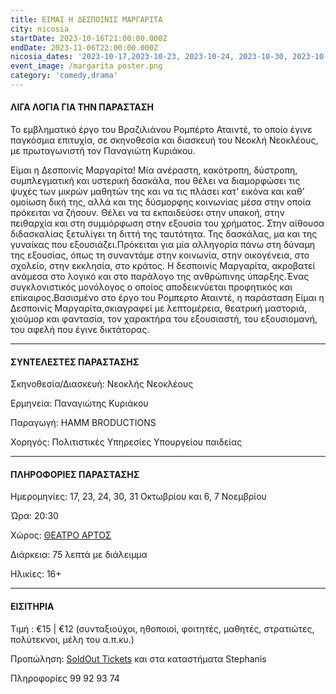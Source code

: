 ```yaml
---
title: ΕΙΜΑΙ Η ΔΕΣΠΟΙΝΙΣ ΜΑΡΓΑΡΙΤΑ
city: nicosia
startDate: 2023-10-16T21:00:00.000Z
endDate: 2023-11-06T22:00:00.000Z
nicosia_dates: '2023-10-17,2023-10-23, 2023-10-24, 2023-10-30, 2023-10-31, 2023-11-6,2023-11-7'
event_image: /margarita poster.png
category: 'comedy,drama'
---
```


#### ΛΙΓΑ ΛΟΓΙΑ ΓΙΑ ΤΗΝ ΠΑΡΑΣΤΑΣΗ

Το εμβληματικό	έργο του Βραζιλιάνου	Ρομπέρτο	Αταιντέ,	το οποίο έγινε παγκόσμια επιτυχία, σε σκηνοθεσία και διασκευή του Νεοκλή Νεοκλέους, με πρωταγωνιστή	τον Παναγιώτη Κυριάκου.

Είμαι η Δεσποινίς Μαργαρίτα! Μία ανέραστη, κακότροπη, δύστροπη, συμπλεγματική και υστερική δασκάλα, που θέλει να διαμορφώσει τις ψυχές των μικρών μαθητών της και να τις πλάσει κατ’ εικόνα και καθ’ ομοίωση δική της, αλλά και της δύσμορφης κοινωνίας μέσα στην οποία πρόκειται	να ζήσουν.	Θέλει να τα εκπαιδεύσει	στην υπακοή,	στην πειθαρχία και στη συμμόρφωση στην εξουσία του χρήματος. Στην αίθουσα διδασκαλίας ξετυλίγει τη διττή της ταυτότητα. Της δασκάλας, μα και της γυναίκας που εξουσιάζει.Πρόκειται για μία αλληγορία πάνω στη δύναμη της εξουσίας, όπως τη συναντάμε στην κοινωνία,	στην οικογένεια,	στο σχολείο,	στην εκκλησία,	στο κράτος.	Η δεσποινίς Μαργαρίτα, ακροβατεί ανάμεσα στο λογικό και στο παράλογο της ανθρώπινης ύπαρξης.Ένας συγκλονιστικός	μονόλογος	ο οποίος αποδεικνύεται	προφητικός	και επίκαιρος.Βασισμένο στο έργο του Ρομπερτο Αταιντέ, η παράσταση Είμαι η Δεσποινίς Μαργαρίτα,σκιαγραφεί με λεπτομέρεια, θεατρική μαστοριά, χιούμορ και φαντασία, τον χαρακτήρα του εξουσιαστή, του εξουσιομανή, του αφελή που έγινε δικτάτορας.

***

#### ΣΥΝΤΕΛΕΣΤΕΣ ΠΑΡΑΣΤΑΣΗΣ

Σκηνοθεσία/Διασκευή: Νεοκλής Νεοκλέους

Ερμηνεία: Παναγιώτης Κυριάκου

Παραγωγή:	HAMM BRODUCTIONS

Χορηγός: Πολιτιστικές Υπηρεσίες Υπουργείου παιδείας

***

#### ΠΛΗΡΟΦΟΡΙΕΣ ΠΑΡΑΣΤΑΣΗΣ

Ημερομηνίες: 17, 23, 24, 30, 31 Οκτωβρίου και 6, 7 Νοεμβρίου

Ώρα: 20:30

Χώρος: [ΘΕΑΤΡΟ ΑΡΤΟΣ](https://www.google.com/maps/place/ARTos+House/@35.1606783,33.3460651,17z/data=!3m1!4b1!4m6!3m5!1s0x14de19f8d10d524d:0x1135d5ca6ffc0c9a!8m2!3d35.160674!4d33.350936!16s%2Fg%2F1tfv7bzq?entry=ttu)

Διάρκεια: 75 λεπτά με διάλειμμα

Ηλικίες: 16+

***

#### ΕΙΣΙΤΗΡΙΑ

Τιμή : €15 | €12 (συνταξιούχοι, ηθοποιοί, φοιτητές, μαθητές, στρατιώτες, πολύτεκνοι, μέλη του α.π.κυ.)

Προπώληση: 	[SoldOut	Tickets](https://www.soldoutticketbox.com/eimai-i-despoinis-margarita-2023/?lang=el) και στα καταστήματα	Stephanis

Πληροφορίες 99 92 93 74

